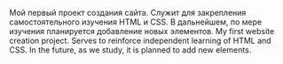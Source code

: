 Мой первый проект создания сайта. Служит для закрепления самостоятельного изучения HTML и CSS. В дальнейшем, по мере изучения планируется добавление новых элементов.
My first website creation project. Serves to reinforce independent learning of HTML and CSS. In the future, as we study, it is planned to add new elements.
